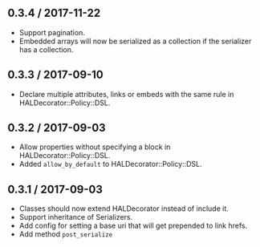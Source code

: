 ## 0.3.4 / 2017-11-22
 * Support pagination.
 * Embedded arrays will now be serialized as a collection if the serializer has a collection.
## 0.3.3 / 2017-09-10
 * Declare multiple attributes, links or embeds with the same rule in HALDecorator::Policy::DSL.
## 0.3.2 / 2017-09-03
 * Allow properties without specifying a block in HALDecorator::Policy::DSL.
 * Added `allow_by_default` to HALDecorator::Policy::DSL.
## 0.3.1 / 2017-09-03
 * Classes should now extend HALDecorator instead of include it.
 * Support inheritance of Serializers.
 * Add config for setting a base uri that will get prepended to link hrefs.
 * Add method `post_serialize`
